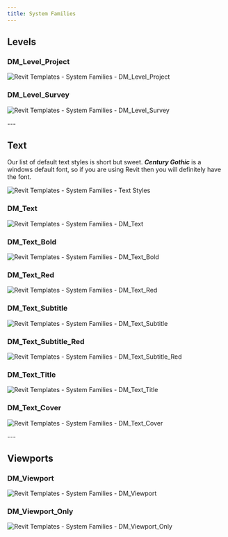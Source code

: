 ```yaml
---
title: System Families
---
```

## L﻿evels

### D﻿M_Level_Project

![Revit Templates - System Families - DM_Level_Project](https://ucarecdn.com/05371a7d-d358-4911-9420-86856864cb37/ "DM_Level_Project")

### D﻿M_Level_Survey

![Revit Templates - System Families - DM_Level_Survey](https://ucarecdn.com/e68f6019-25e6-45e5-9653-d6ca01ac390e/ "DM_Level_Survey")

-﻿--

## Text

Our list of default text styles is short but sweet. ***Century Gothic*** is a windows default font, so if you are using Revit then you will definitely have the font.

![Revit Templates - System Families - Text Styles](https://ucarecdn.com/1b127456-08ff-480d-8fb1-0cd32b85fde7/ "Text Styles")

### DM_Text

![Revit Templates - System Families - DM_Text](https://ucarecdn.com/cd1ae57d-4664-4dfc-b61b-d2d60dc80c18/ "DM_Text")

### DM_Text_Bold

![Revit Templates - System Families - DM_Text_Bold](https://ucarecdn.com/3bad9344-b739-43b4-b90f-e0da18418601/ "DM_Text_Bold")

### DM_Text_Red

![Revit Templates - System Families - DM_Text_Red](https://ucarecdn.com/e669412c-1ad7-4d28-9a79-1cd1e24cb904/ "DM_Text_Red")

### DM_Text_Subtitle

![Revit Templates - System Families - DM_Text_Subtitle](https://ucarecdn.com/e6a7f0ac-2c85-4025-ac7c-bb707bf0bfe6/ "DM_Text_Subtitle")

### DM_Text_Subtitle_Red

![Revit Templates - System Families - DM_Text_Subtitle_Red](https://ucarecdn.com/6adf9889-b679-44f2-a527-43219da3f78a/ "DM_Text_Subtitle_Red")

### DM_Text_Title

![Revit Templates - System Families - DM_Text_Title](https://ucarecdn.com/4c11472d-9fc2-4502-a2cb-e293e7fc71bf/ "DM_Text_Title")

### DM_Text_Cover

![Revit Templates - System Families - DM_Text_Cover](https://ucarecdn.com/b6eba668-88cc-4817-9d1d-183b141b1c30/ "DM_Text_Cover")

-﻿--

## V﻿iewports

### D﻿M_Viewport

![Revit Templates - System Families - DM_Viewport](https://ucarecdn.com/7a1acebf-5c12-482a-8db0-720ff0b85212/ "DM_Viewport")

### D﻿M_Viewport_Only

![Revit Templates - System Families - DM_Viewport_Only](https://ucarecdn.com/3672e691-5fea-4481-9bae-0ffd0245d941/ "DM_Viewport_Only")